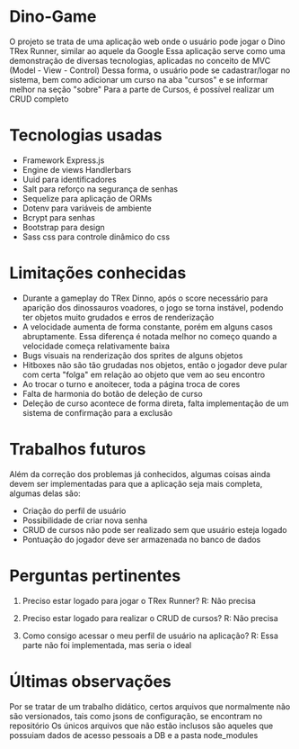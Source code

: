 # Dino-Game
O projeto se trata de uma aplicação web onde o usuário pode jogar o Dino TRex Runner, similar ao aquele da Google
Essa aplicação serve como uma demonstração de diversas tecnologias, aplicadas no conceito de MVC (Model - View - Control)
Dessa forma, o usuário pode se cadastrar/logar no sistema, bem como adicionar um curso na aba "cursos" e se informar melhor na seção "sobre"
Para a parte de Cursos, é possível realizar um CRUD completo

# Tecnologias usadas
- Framework Express.js
- Engine de views Handlerbars
- Uuid para identificadores
- Salt para reforço na segurança de senhas
- Sequelize para aplicação de ORMs
- Dotenv para variáveis de ambiente
- Bcrypt para senhas
- Bootstrap para design
- Sass css para controle dinâmico do css
  
# Limitações conhecidas
- Durante a gameplay do TRex Dinno, após o score necessário para aparição dos dinossauros voadores, o jogo se torna instável, podendo ter objetos muito grudados e erros de renderização
- A velocidade aumenta de forma constante, porém em alguns casos abruptamente. Essa diferença é notada melhor no começo quando a velocidade começa relativamente baixa
- Bugs visuais na renderização dos sprites de alguns objetos
- Hitboxes não são tão grudadas nos objetos, então o jogador deve pular com certa "folga" em relação ao objeto que vem ao seu encontro
- Ao trocar o turno e anoitecer, toda a página troca de cores
- Falta de harmonia do botão de deleção de curso
- Deleção de curso acontece de forma direta, falta implementação de um sistema de confirmação para a exclusão

# Trabalhos futuros
Além da correção dos problemas já conhecidos, algumas coisas ainda devem ser implementadas para que a aplicação seja mais completa, algumas delas são:
- Criação do perfil de usuário
- Possibilidade de criar nova senha
- CRUD de cursos não pode ser realizado sem que usuário esteja logado
- Pontuação do jogador deve ser armazenada no banco de dados

# Perguntas pertinentes
1. Preciso estar logado para jogar o TRex Runner?
   R: Não precisa

2. Preciso estar logado para realizar o CRUD de cursos?
   R: Não precisa
   
3. Como consigo acessar o meu perfil de usuário na aplicação?
   R: Essa parte não foi implementada, mas seria o ideal
# Últimas observações

Por se tratar de um trabalho didático, certos arquivos que normalmente não são versionados, tais como jsons de configuração, se encontram no repositório
Os únicos arquivos que não estão inclusos são aqueles que possuiam dados de acesso pessoais a DB e a pasta node_modules




